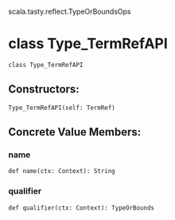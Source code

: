 scala.tasty.reflect.TypeOrBoundsOps
# class Type_TermRefAPI

<pre><code class="language-scala" >class Type_TermRefAPI</pre></code>
## Constructors:
<pre><code class="language-scala" >Type_TermRefAPI(self: TermRef)</pre></code>

## Concrete Value Members:
### name
<pre><code class="language-scala" >def name(ctx: Context): String</pre></code>

### qualifier
<pre><code class="language-scala" >def qualifier(ctx: Context): TypeOrBounds</pre></code>

